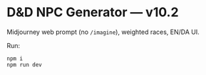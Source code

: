 # D&D NPC Generator — v10.2

Midjourney web prompt (no `/imagine`), weighted races, EN/DA UI.

Run:
```
npm i
npm run dev
```